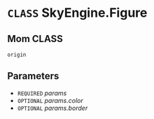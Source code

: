# `CLASS` SkyEngine.Figure

## Mom CLASS
`origin`

## Parameters
* `REQUIRED` *params*
* `OPTIONAL` *params.color*
* `OPTIONAL` *params.border*
